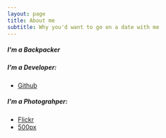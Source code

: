```yaml
---
layout: page
title: About me
subtitle: Why you'd want to go on a date with me
---
```


##### I'm a Backpacker

##### I'm a Developer: 
  - [Github](https://github.com/thovt93)

##### I'm a Photograhper:
  - [Flickr](https://www.flickr.com/photos/148493932@N06/)
  - [500px](https://500px.com/kensupermen)